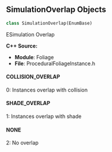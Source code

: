 ## SimulationOverlap Objects

```python
class SimulationOverlap(EnumBase)
```

ESimulation Overlap

**C++ Source:**

- **Module**: Foliage
- **File**: ProceduralFoliageInstance.h

<a id="unreal.SimulationOverlap.COLLISION_OVERLAP"></a>

#### COLLISION_OVERLAP

0: Instances overlap with collision

<a id="unreal.SimulationOverlap.SHADE_OVERLAP"></a>

#### SHADE_OVERLAP

1: Instances overlap with shade

<a id="unreal.SimulationOverlap.NONE"></a>

#### NONE

2: No overlap

<a id="unreal.SimulationQuery"></a>